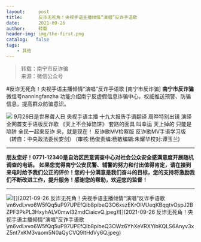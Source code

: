 ```yaml
---
layout:     post
title:      反诈无死角！央视手语主播倾情“演唱”反诈手语歌
date:       2021-09-26
author:     转载
header-img: img/the-first.png
catalog:   false
tags:
    - 其他
---
```


<blockquote><p>转载：南宁市反诈骗<br>
来源：微信公众号</p></blockquote>

#反诈无死角！央视手语主播倾情“演唱”反诈手语歌
[南宁市反诈骗]
**南宁市反诈骗**
微信号nanningfanzha
功能介绍南宁反虚假信息诈骗中心，权威推送预警、防骗信息，提高群众防骗意识。

![]({{site.baseurl}}/postimg/m6vdLvvo6W5iaqtFlbC2aKtxz0cgAUufMCLNZjTFq3atj7KNzA5jndiaFCUL151ExlvRyBicqsE2ibqpx1OibZrS54A.gif)
9月26日是世界聋人日
央视手语主播
十九大报告手语翻译
周晔特别出镜
演绎全网首支手语版反诈歌
《天上不会掉馅饼》
套路的面具
叫幸运
天上掉的
只能是陷阱
全民一起来反诈
来，就是现在！
反诈歌MV检察版
反诈歌MV手语学习版
（转自：中央政法委长安剑）
(审核:杨俊责编:杨敏编辑:朱耀华校对:谭玉兰)
***
******朋友您好！0771-12340是****自治区民意调查中心对社会公众安全感满意度开展随机调查的电话。**
**如果您觉得南宁公安民警、辅警的努力和付出值得肯定，请在接到来电时给予我们公正的评价！您的十分满意是我们奋斗的目标，您的支持将激励我们不断改进工作，提升服务！感谢您的帮助，欢迎您的监督！**
****
![]({{site.baseurl}}/postimg/m6vdLvvo6W5fQq5uP97UPEfQib8pibeQ3OIeVDxD23H3A2hshm9VPKwY5lU5bLvcdcrPes5XplD3ibsbDFZwyKDqA.jpeg)![](2021-09-26
反诈无死角！央视手语主播倾情“演唱”反诈手语歌\\m6vdLvvo6W5fQq5uP97UPEfQib8pibeQ3O6xszEKrOIVUeqKBqqtvOspJ2BZPF3PkPL3HxyhALV0mwl32mdCiaicvQ.jpeg)![](2021-09-26
反诈无死角！央视手语主播倾情“演唱”反诈手语歌\\m6vdLvvo6W5fQq5uP97UPEfQib8pibeQ3OWz6YhXeVRXYibKQLS6Anyv3xZ5nt7xKM3vaom5N0aQyCVQ9ltHdVy6Q.jpeg)
